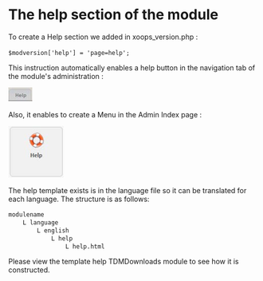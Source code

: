 # The help section of the module

To create a Help section we added in xoops\_version.php :

`$modversion['help'] = 'page=help';`

This instruction automatically enables a help button in the navigation tab of the module's administration :

![](.gitbook/assets/img_2.jpg)

Also, it enables to create a Menu in the Admin Index page :

![](.gitbook/assets/img_3.jpg)

The help template exists is in the language file so it can be translated for each language. The structure is as follows:

```text
modulename 
    L language 
        L english 
            L help 
                L help.html 
```

Please view the template help TDMDownloads module to see how it is constructed.


